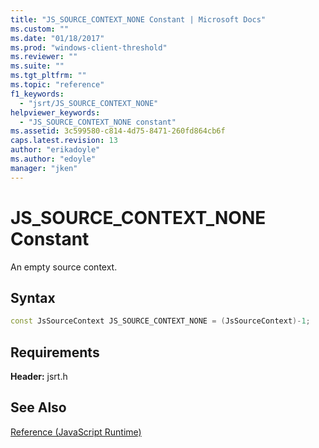 ```yaml
---
title: "JS_SOURCE_CONTEXT_NONE Constant | Microsoft Docs"
ms.custom: ""
ms.date: "01/18/2017"
ms.prod: "windows-client-threshold"
ms.reviewer: ""
ms.suite: ""
ms.tgt_pltfrm: ""
ms.topic: "reference"
f1_keywords: 
  - "jsrt/JS_SOURCE_CONTEXT_NONE"
helpviewer_keywords: 
  - "JS_SOURCE_CONTEXT_NONE constant"
ms.assetid: 3c599580-c814-4d75-8471-260fd864cb6f
caps.latest.revision: 13
author: "erikadoyle"
ms.author: "edoyle"
manager: "jken"
---
```

# JS_SOURCE_CONTEXT_NONE Constant
An empty source context.  
  
## Syntax  
  
```cpp  
const JsSourceContext JS_SOURCE_CONTEXT_NONE = (JsSourceContext)-1;  
```  
  
## Requirements  
 **Header:** jsrt.h  
  
## See Also  
 [Reference (JavaScript Runtime)](../chakra-hosting/reference-javascript-runtime.md)